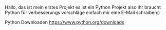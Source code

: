 Hallo, das ist mein erstes Projekt es ist ein Python Projekt also ihr braucht Python für verbesserungs vorschläge einfach mir eine E-Mail schraiben:)

Python Downloaden https://www.python.org/downloads
